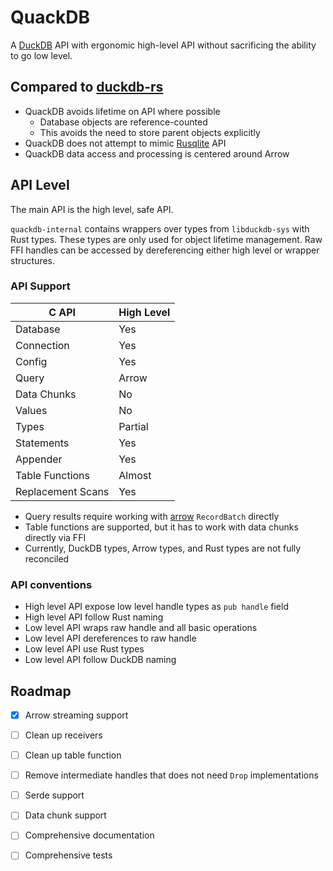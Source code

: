 # QuackDB

A [DuckDB](https://duckdb.org/) API with ergonomic high-level API without sacrificing the ability to go low level.

## Compared to [duckdb-rs](https://github.com/duckdb/duckdb-rs)

* QuackDB avoids lifetime on API where possible
  * Database objects are reference-counted
  * This avoids the need to store parent objects explicitly
* QuackDB does not attempt to mimic [Rusqlite](https://github.com/rusqlite/rusqlite) API
* QuackDB data access and processing is centered around Arrow

## API Level

The main API is the high level, safe API.

`quackdb-internal` contains wrappers over types from `libduckdb-sys` with Rust types.
These types are only used for object lifetime management.
Raw FFI handles can be accessed by dereferencing either high level or wrapper structures.

### API Support

| C API             | High Level |
| ----------------- | ---------- |
| Database          | Yes        |
| Connection        | Yes        |
| Config            | Yes        |
| Query             | Arrow      |
| Data Chunks       | No         |
| Values            | No         |
| Types             | Partial    |
| Statements        | Yes        |
| Appender          | Yes        |
| Table Functions   | Almost     |
| Replacement Scans | Yes        |

* Query results require working with [arrow](https://docs.rs/arrow/latest/arrow/) `RecordBatch` directly
* Table functions are supported, but it has to work with data chunks directly via FFI
* Currently, DuckDB types, Arrow types, and Rust types are not fully reconciled

### API conventions

* High level API expose low level handle types as `pub handle` field
* High level API follow Rust naming
* Low level API wraps raw handle and all basic operations
* Low level API dereferences to raw handle
* Low level API use Rust types
* Low level API follow DuckDB naming

## Roadmap

* [x] Arrow streaming support
* [ ] Clean up receivers
* [ ] Clean up table function
* [ ] Remove intermediate handles that does not need `Drop` implementations
* [ ] Serde support
* [ ] Data chunk support
* [ ] Comprehensive documentation
* [ ] Comprehensive tests

